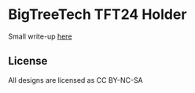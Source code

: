 # BigTreeTech TFT24 Holder 
Small write-up [here](https://urgarg.org/printrbot-btt-tft24/)

## License
All designs are licensed as CC BY-NC-SA

